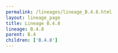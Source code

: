 ```yaml
---
permalink: /lineages/lineage_B.4.8.html
layout: lineage_page
title: Lineage B.4.8
lineage: B.4.8
parent: B.4
children: ['B.4.8']
---
```

